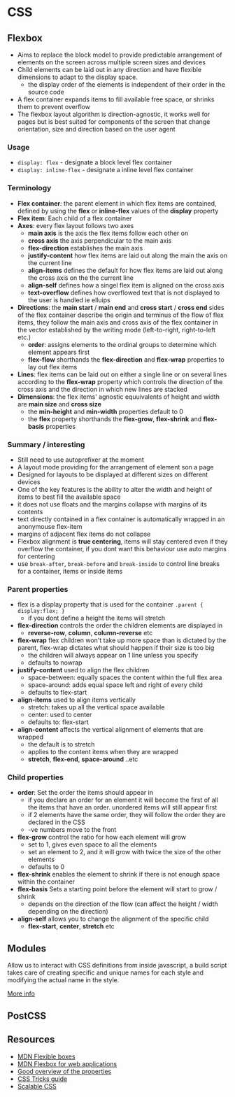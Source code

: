# CSS
## Flexbox
* Aims to replace the block model to provide predictable arrangement of elements on the screen across multiple screen sizes and devices
* Child elements can be laid out in any direction and have flexible dimensions to adapt to the display space.
  - the display order of the elements is independent of their order in the source code
* A flex container expands items to fill available free space, or shrinks them to prevent overflow
* The flexbox layout algorithm is direction-agnostic, it works well for pages but is best suited for components of the screen that change orientation, size and direction based on the user agent

### Usage
* `display: flex` - designate a block level flex container
* `display: inline-flex` - designate a inline level flex container

### Terminology
* **Flex container**: the parent element in which flex items are contained, defined by using the **flex** or **inline-flex** values of the **display** property
* **Flex item**: Each child of a flex container
* **Axes**: every flex layout follows two axes
  - **main axis** is the axis the flex items follow each other on
  - **cross axis** the axis perpendicular to the main axis
  - **flex-direction** establishes the main axis
  - **justify-content** how flex items are laid out along the main the axis on the current line
  - **align-items** defines the default for how flex items are laid out along the cross axis on the the current line
  - **align-self** defines how a singel flex item is aligned on the cross axis
  - **text-overflow** defines how overflowed text that is not displayed to the user is handled ie elluips
* **Directions**: the **main start** / **main end** and **cross start** / **cross end** sides of the flex container describe the origin and terminus of the flow of flex items, they follow
  the main axis and cross axis of the flex container in the vector established by the writing mode (left-to-right, right-to-left etc.)
  - **order**: assigns elements to the ordinal groups to determine which element appears first
  - **flex-flow** shorthands the **flex-direction** and **flex-wrap** properties to lay out flex items
* **Lines**: flex items can be laid out on either a single line or on several lines according to the **flex-wrap** property which controls the direction of the cross axis
  and the direction in which new lines are stacked
* **Dimensions**: the flex items' agnostic equuivalents of height and width are **main size** and **cross size**
  - the **min-height** and **min-width** properties default to 0
  - the **flex** property shorthands the **flex-grow**, **flex-shrink** and **flex-basis** properties

### Summary / interesting
* Still need to use autoprefixer at the moment
* A layout mode providing for the arrangement of element son a page
* Designed for layouts to be displayed at different sizes on different devices
* One of the key features is the ability to alter the width and height of items to best fill the available space
* it does not use floats and the margins collapse with margins of its contents
* text directly contained in a flex container is automatically wrapped in an anonymouse flex-item
* margins of adjacent flex items do not collapse
* Flexbox alignment is **true centering**, items will stay centered even if they overflow the container, if you dont want this behaviour use auto margins for centering
* use `break-after`, `break-before` and `break-inside` to control line breaks for a container, items or inside items


### Parent properties
* flex is a display property that is used for the container
  `.parent { display:flex; }`
  - if you dont define a height the items will stretch
* **flex-direction** controls the order the children elements are displayed in
  - **reverse-row**, **column**, **column-reverse** etc
* **flex-wrap** flex children won't take up more space than is dictated by the parent, flex-wrap dictates what should happen if their size is too big
  - the children will always appear on 1 line unless you specify
  - defaults to nowrap
* **justify-content** used to align the flex children
  - space-between: equally spaces the content within the full flex area
  - space-around: adds equal space left and right of every child
  - defaults to flex-start
* **align-items** used to align items vertically
  - stretch: takes up all the vertical space available
  - center: used to center
  - defaults to: flex-start
* **align-content** affects the vertical alignment of elements that are wrapped
  - the default is to stretch
  - applies to the content items when they are wrapped
  - **stretch**, **flex-end**, **space-around** ..etc

### Child properties
* **order**: Set the order the items should appear in
  - if you declare an order for an element it will become the first of all the items that have an order. unordered items will still appear first
  - if 2 elements have the same order, they will follow the order they are declared in the CSS
  - -ve numbers move to the front
* **flex-grow** control the ratio for how each element will grow
  - set to 1, gives even space to all the elements
  - set an element to 2, and it will grow with twice the size of the other elements
  - defaults to 0  
* **flex-shrink** enables the element to shrink if there is not enough space within the container
* **flex-basis** Sets a starting point before the element will start to grow / shrink
  - depends on the direction of the flow (can affect the height / width depending on the direction)
* **align-self** allows you to change the alignment of the specific child
  - **flex-start**, **center**, **stretch** etc

## Modules
Allow us to interact with CSS definitions from inside javascript, a build script takes care of creating specific and unique names for each style and modifying the actual name in the style.

[More info](http://glenmaddern.com/articles/css-modules)

## PostCSS

## Resources
* [MDN Flexible boxes](https://developer.mozilla.org/en-US/docs/Web/CSS/CSS_Flexible_Box_Layout/Using_CSS_flexible_boxes)
* [MDN Flexbox for web applications](https://developer.mozilla.org/en-US/docs/Web/CSS/CSS_Flexible_Box_Layout/Using_flexbox_to_lay_out_web_applications)
* [Good overview of the properties](https://www.youtube.com/watch?v=G7EIAgfkhmg)
* [CSS Tricks guide](https://css-tricks.com/snippets/css/a-guide-to-flexbox/)
* [Scalable CSS](http://mrmrs.io/writing/2016/03/24/scalable-css/)
